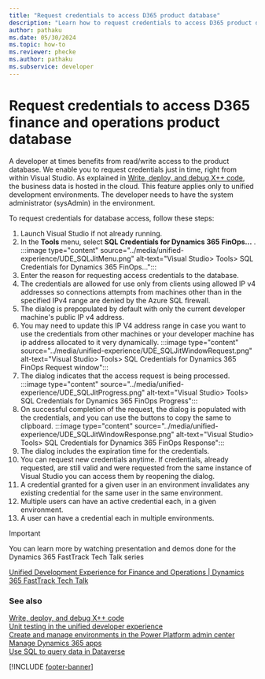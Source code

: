 ```yaml
---
title: "Request credentials to access D365 product database"
description: "Learn how to request credentials to access D365 product database just in time."
author: pathaku
ms.date: 05/30/2024
ms.topic: how-to
ms.reviewer: phecke
ms.author: pathaku
ms.subservice: developer
---
```


# Request credentials to access D365 finance and operations product database

A developer at times benefits from read/write access to the product database. We enable you to request credentials just in time, right from within Visual Studio. 
As explained in [Write, deploy, and debug X++ code](finance-operations-debug.md), the business data is hosted in the cloud. 
This feature applies only to unified development environments. The developer needs to have the system administrator (sysAdmin) in the environment.

To request credentials for database access, follow these steps:

1. Launch Visual Studio if not already running.
1. In the **Tools** menu, select **SQL Credentials for Dynamics 365 FinOps...** .
   :::image type="content" source="../media/unified-experience/UDE_SQLJitMenu.png" alt-text="Visual Studio> Tools> SQL Credentials for Dynamics 365 FinOps...":::
1. Enter the reason for requesting access credentials to the database.
1. The credentials are allowed for use only from clients using allowed IP v4 addresses so connections attempts from machines other than in the specified IPv4 range are denied by the Azure SQL firewall.
1. The dialog is prepopulated by default with only the current developer machine's public IP v4 address.
1. You may need to update this IP V4 address range in case you want to use the credentials from other machines or your developer machine has ip address allocated to it very dynamically. 
   :::image type="content" source="../media/unified-experience/UDE_SQLJitWindowRequest.png" alt-text="Visual Studio> Tools> SQL Credentials for Dynamics 365 FinOps Request window":::
1. The dialog indicates that the access request is being processed.
   :::image type="content" source="../media/unified-experience/UDE_SQLJitProgress.png" alt-text="Visual Studio> Tools> SQL Credentials for Dynamics 365 FinOps Progress":::
1. On successful completion of the request, the dialog is populated with the credentials, and you can use the buttons to copy the same to clipboard.
   :::image type="content" source="../media/unified-experience/UDE_SQLJitWindowResponse.png" alt-text="Visual Studio> Tools> SQL Credentials for Dynamics 365 FinOps Response":::
1. The dialog includes the expiration time for the credentials.
1. You can request new credentials anytime. If credentials, already requested, are still valid and were requested from the same instance of Visual Studio you can access them by reopening the dialog.
1. A credential granted for a given user in an environment invalidates any existing credential for the same user in the same environment.
1. Multiple users can have an active credential each, in a given environment.
1. A user can have a credential each in multiple environments.


> [!IMPORTANT]
> You can learn more by watching presentation and demos done for the Dynamics 365 FastTrack Tech Talk series
> 
>[Unified Development Experience for Finance and Operations | Dynamics 365 FastTrack Tech Talk](https://www.youtube.com/watch?v=OuEZ1rXkpYY)


### See also

[Write, deploy, and debug X++ code](finance-operations-debug.md)  
[Unit testing in the unified developer experience](finance-operations-testing.md)   
[Create and manage environments in the Power Platform admin center](/power-platform/admin/create-environment)  
[Manage Dynamics 365 apps](../../admin/manage-apps.md)  
[Use SQL to query data in Dataverse](/power-apps/developer/data-platform/dataverse-sql-query)

[!INCLUDE [footer-banner](../../includes/footer-banner.md)]

